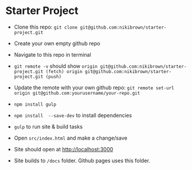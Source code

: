 # Starter Project

-   Clone this repo: `git clone git@github.com:nikibrown/starter-project.git`
-   Create your own empty github repo
-   Navigate to this repo in terminal
-   `git remote -v` should show `origin git@github.com:nikibrown/starter-project.git (fetch) origin git@github.com:nikibrown/starter-project.git (push)`
-   Update the remote with your own github repo: `git remote set-url origin git@github.com:yourusername/your-repo.git`

-   `npm install gulp`
-   `npm install  --save-dev` to install dependencies
-   `gulp` to run site & build tasks
-   Open `src/index.html` and make a change/save
-   Site should open at [http://localhost:3000](http://localhost:3000)
-   Site builds to `/docs` folder. Github pages uses this folder.
